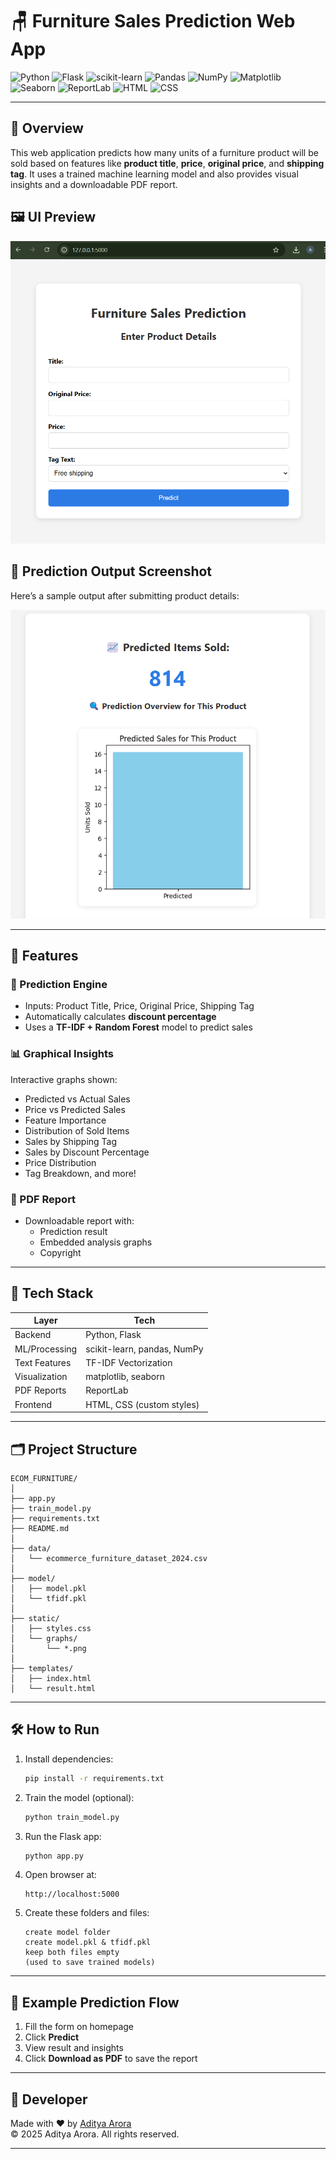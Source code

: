 # 🪑 Furniture Sales Prediction Web App

![Python](https://img.shields.io/badge/Python-3.12-blue?logo=python&logoColor=white)
![Flask](https://img.shields.io/badge/Flask-2.x-black?logo=flask)
![scikit-learn](https://img.shields.io/badge/scikit--learn-1.x-F7931E?logo=scikit-learn&logoColor=white)
![Pandas](https://img.shields.io/badge/Pandas-2.x-black?logo=pandas)
![NumPy](https://img.shields.io/badge/NumPy-1.x-blue?logo=numpy)
![Matplotlib](https://img.shields.io/badge/Matplotlib-3.x-orange?logo=matplotlib)
![Seaborn](https://img.shields.io/badge/Seaborn-0.11.x-lightblue)
![ReportLab](https://img.shields.io/badge/ReportLab-PDF-red)
![HTML](https://img.shields.io/badge/HTML-5-orange?logo=html5)
![CSS](https://img.shields.io/badge/CSS-3-blue?logo=css3)

---

## 🚀 Overview

This web application predicts how many units of a furniture product will be sold based on features like **product title**, **price**, **original price**, and **shipping tag**. It uses a trained machine learning model and also provides visual insights and a downloadable PDF report.

## 🖼️ UI Preview

![App Screenshot](static/ui_screenshot.png)

## 🎯 Prediction Output Screenshot

Here’s a sample output after submitting product details:

![Prediction Result](static/prediction_screenshot.png)

---

## 🧩 Features

### 🔮 Prediction Engine
- Inputs: Product Title, Price, Original Price, Shipping Tag
- Automatically calculates **discount percentage**
- Uses a **TF-IDF + Random Forest** model to predict sales

### 📊 Graphical Insights
Interactive graphs shown:
- Predicted vs Actual Sales
- Price vs Predicted Sales
- Feature Importance
- Distribution of Sold Items
- Sales by Shipping Tag
- Sales by Discount Percentage
- Price Distribution
- Tag Breakdown, and more!

### 📄 PDF Report
- Downloadable report with:
  - Prediction result
  - Embedded analysis graphs
  - Copyright

---

## 🧠 Tech Stack

| Layer        | Tech                          |
|--------------|-------------------------------|
| Backend      | Python, Flask                 |
| ML/Processing| scikit-learn, pandas, NumPy   |
| Text Features| TF-IDF Vectorization          |
| Visualization| matplotlib, seaborn           |
| PDF Reports  | ReportLab                     |
| Frontend     | HTML, CSS (custom styles)     |

---

## 🗂️ Project Structure

```
ECOM_FURNITURE/
│
├── app.py
├── train_model.py
├── requirements.txt
├── README.md
│
├── data/
│   └── ecommerce_furniture_dataset_2024.csv
│
├── model/
│   ├── model.pkl
│   └── tfidf.pkl
│
├── static/
│   ├── styles.css
│   └── graphs/
│       └── *.png
│
├── templates/
│   ├── index.html
│   └── result.html
```

---

## 🛠️ How to Run

1. Install dependencies:
   ```bash
   pip install -r requirements.txt
   ```

2. Train the model (optional):
   ```bash
   python train_model.py
   ```

3. Run the Flask app:
   ```bash
   python app.py
   ```

4. Open browser at:
   ```
   http://localhost:5000
   ```
5. Create these folders and files:
   ```
   create model folder
   create model.pkl & tfidf.pkl
   keep both files empty
   (used to save trained models)
   ```
---

## 🧪 Example Prediction Flow

1. Fill the form on homepage
2. Click **Predict**
3. View result and insights
4. Click **Download as PDF** to save the report

---

## 👤 Developer

Made with ❤️ by [Aditya Arora](https://www.linkedin.com/in/NeuralAditya)  
&copy; 2025 Aditya Arora. All rights reserved.

---
